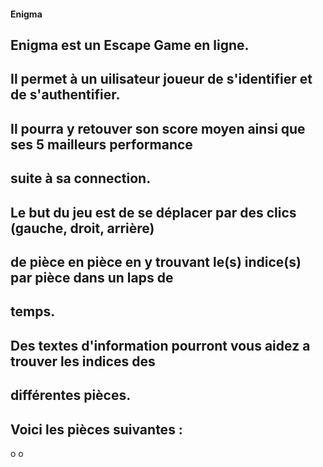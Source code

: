 #### Enigma

## Enigma est un Escape Game en ligne.

## Il permet à un uilisateur joueur de s'identifier et de s'authentifier.
## Il pourra y retouver son score moyen ainsi que ses 5 mailleurs performance
## suite à sa connection.

## Le but du jeu est de se déplacer par des clics (gauche, droit, arrière) 
## de pièce en pièce en y trouvant le(s) indice(s) par pièce dans un laps de
## temps.

## Des textes d'information pourront vous aidez a trouver les indices des
## différentes pièces.

## Voici les pièces suivantes :
  o
  o
  


